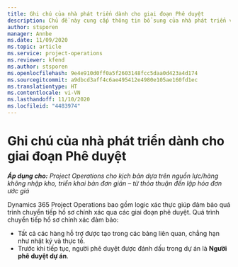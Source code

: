 ```yaml
---
title: Ghi chú của nhà phát triển dành cho giai đoạn Phê duyệt
description: Chủ đề này cung cấp thông tin bổ sung của nhà phát triển về cách xử lý giai đoạn phê duyệt.
author: stsporen
manager: Annbe
ms.date: 11/09/2020
ms.topic: article
ms.service: project-operations
ms.reviewer: kfend
ms.author: stsporen
ms.openlocfilehash: 9e4e910d0ff0a5f2603148fcc5daa0d423a4d174
ms.sourcegitcommit: a9dbcd3aff4c6ae495412e4980e105ae160fd1ec
ms.translationtype: HT
ms.contentlocale: vi-VN
ms.lasthandoff: 11/10/2020
ms.locfileid: "4483974"
---
```

# <a name="developer-notes-for-approvals"></a>Ghi chú của nhà phát triển dành cho giai đoạn Phê duyệt

_**Áp dụng cho:** Project Operations cho kịch bản dựa trên nguồn lực/hàng không nhập kho, triển khai bản đơn giản – từ thỏa thuận đến lập hóa đơn ước giá_

Dynamics 365 Project Operations bao gồm logic xác thực giúp đảm bảo quá trình chuyển tiếp hồ sơ chính xác qua các giai đoạn phê duyệt. Quá trình chuyển tiếp hồ sơ chính xác đảm bảo: 

  - Tất cả các hàng hỗ trợ được tạo trong các bảng liên quan, chẳng hạn như nhật ký và thực tế.
  - Trước khi tiếp tục, người phê duyệt được đánh dấu trong dự án là **Người phê duyệt dự án**.
